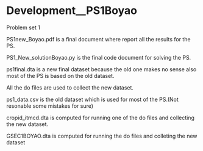 # Development__PS1Boyao
Problem set 1

PS1new_Boyao.pdf is a final document where report all the results for the PS.

PS1_New_solutionBoyao.py is the final code document for solving the PS.

ps1final.dta is a new final dataset because the old one makes no sense also most of the PS is based on the old dataset.


All the do files are used to collect the new dataset.

ps1_data.csv is the old dataset which is used for most of the PS.(Not resonable some mistakes for sure)

cropid_itmcd.dta is computed for running one of the do files and collecting the new dataset.

GSEC1BOYAO.dta is computed for running the do files and colleting the new dataset
